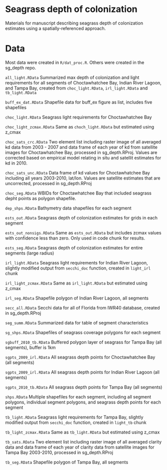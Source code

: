 # Seagrass depth of colonization

Materials for manuscript describing seagrass depth of colonization estimates using a spatially-referenced approach.

# Data

Most data were created in `R/dat_proc.R`.  Others were created in the sg_depth repo.  

`all_light.RData` Summarized max depth of colonization and light requirements for all segments of Choctawhatchee Bay, Indian River Lagoon, and Tampa Bay, created from `choc_light.RData`, `irl_light.RData` and `tb_light.RData`

`buff_ex_dat.RData` Shapefile data for buff_ex figure as list, includes five shapefiles

`choc_light.RData` Seagrass light requirements for Choctawhatchee Bay

`choc_light_zcmax.RData` Same as `choch_light.RData` but estimated using z_cmax

`choc_sats_crc.RData` Two element list including raster image of all averaged kd data from 2003 - 2007 and data frame of each year of kd from satellite images for Choctawhatchee Bay, processed in sg_depth.RProj. Values are corrected based on empirical model relating in situ and satellit estimates for kd in 2010.  

`choc_sats_unc.RData` Data frame of kd values for Choctawhatchee Bay including all years 2003-2010, lat/lon.  Values are satellite estimates that are uncorrected, processed in sg_depth.RProj

`choc_seg.RData` WBIDs for Choctawhatchee Bay that included seagrass depht points as polygon shapefile.

`dep_shps.RData` Bathymetry data shapefiles for each segment

`ests_out.RData` Seagrass depth of colonization estimates for grids in each segment

`ests_out_nonsigs.RData` Same as `ests_out.RData` but includes zcmax values with confidence less than zero.  Only used in code chunk for results.

`ests_seg.RData` Seagrass depth of colonization estimates for entire segments (large radius)

`irl_light.RData` Seagrass light requirements for Indian River Lagoon, slightly modified output from `secchi_doc` function, created in `light_irl` chunk

`irl_light_zcmax.RData` Same as `irl_light.RData` but estimated using z_cmax

`irl_seg.RData` Shapefile polygon of Indian River Lagoon, all segments

`secc_all.RData` Secchi data for all of Florida from IWR40 database, created in sg_depth.RProj

`seg_summ.RData` Summarized data for table of segment characteristics

`sg_shps.RData` Shapefiles of seagrass coverage polygons for each segment

`sgbuff_2010_tb.RData` Buffered polygon layer of seagrass for Tampa Bay (all segments), buffer is 1km

`sgpts_2009_irl.RData` All seagrass depth points for Choctawhatchee Bay (all segments)

`sgpts_2009_irl.RData` All seagrass depth points for Indian River Lagoon (all segments)

`sgpts_2010_tb.RData` All seagrass depth points for Tampa Bay (all segments)

`shps.RData` Multiple shapefiles for each segment, including all segment polygons, individual segment polygons, and seagrass depth points for each segment

`tb_light.RData` Seagrass light requirements for Tampa Bay, slightly modified output from `secchi_doc` function, created in `light_tb` chunk

`tb_light_zcmax.RData` Same as `tb_light.RData` but estimated using z_cmax

`tb_sats.RData` Two element list including raster image of all averaged clarity data and data frame of each year of clarity data from satellite images for Tampa Bay 2003-2010, processed in sg_depth.RProj

`tb_seg.RData` Shapefile polygon of Tampa Bay, all segments
